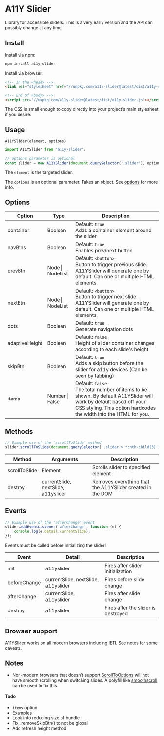 # A11Y Slider

Library for accessible sliders. This is a very early version and the API can possibly change at any time.

## Install

Install via npm:

```bash
npm install a11y-slider
```

Install via browser:

<!-- prettier-ignore -->
```html
<!-- In the <head> -->
<link rel="stylesheet" href="//unpkg.com/a11y-slider@latest/dist/a11y-slider.css" />

<!-- End of <body> -->
<script src="//unpkg.com/a11y-slider@latest/dist/a11y-slider.js"></script>
```

The CSS is small enough to copy directly into your project's main stylesheet if you desire.

## Usage

`A11YSlider(element, options)`

```js
import A11YSlider from 'a11y-slider';

// options parameter is optional
const slider = new A11YSlider(document.querySelector('.slider'), options);
```

The `element` is the targeted slider.

The `options` is an optional parameter. Takes an object. See [options](#options) for more info.

## Options

| Option         	| Type             	| Description                                                                                                                                                                               	|
|----------------	|------------------	|-------------------------------------------------------------------------------------------------------------------------------------------------------------------------------------------	|
| container      	| Boolean          	| Default: `true` <br>Adds a container element around the slider                                                                                                                            	|
| navBtns        	| Boolean          	| Default: `true` <br>Enables prev/next button                                                                                                                                              	|
| prevBtn        	| Node \| NodeList 	| Default: `<button>` <br>Button to trigger previous slide. A11YSlider will generate one by default. Can one or multiple HTML elements.                                                     	|
| nextBtn        	| Node \| NodeList 	| Default: `<button>` <br>Button to trigger next slide. A11YSlider will generate one by default. Can one or multiple HTML elements.                                                         	|
| dots           	| Boolean          	| Default: `true` <br>Generate navigation dots                                                                                                                                              	|
| adaptiveHeight 	| Boolean          	| Default: `false` <br>Height of slider container changes according to each slide's height                                                                                                  	|
| skipBtn        	| Boolean          	| Default: `true` <br>Adds a skip button before the slider for a11y devices (Can be seen by tabbing)                                                                                        	|
| items          	| Number \| False  	| Default: `false` <br>The total number of items to be shown. By default A11YSlider will work by default based off your CSS styling. This option hardcodes the width into the HTML for you. 	|

## Methods

```js
// Example use of the 'scrollToSlide' method
slider.scrollToSlide(document.querySelector('.slider > *:nth-child(3)'));
```

| Method        	| Arguments                           	| Description                                               	|
|---------------	|-------------------------------------	|-----------------------------------------------------------	|
| scrollToSlide 	| Element                             	| Scrolls slider to specified element                       	|
| destroy       	| currentSlide, nextSlide, a11yslider 	| Removes everything that the A11YSlider created in the DOM 	|

## Events
```js
// Example use of the 'afterChange' event
slider.addEventListener('afterChange', function (e) {
    console.log(e.detail.currentSlide);
});
```

Events must be called before initializing the slider!

| Event        	| Detail                              	| Description                         	|
|--------------	|-------------------------------------	|-------------------------------------	|
| init         	| a11yslider                          	| Fires after slider initialization   	|
| beforeChange 	| currentSlide, nextSlide, a11yslider 	| Fires before slide change           	|
| afterChange  	| currentSlide, a11yslider            	| Fires after slide change            	|
| destroy      	| a11yslider                          	| Fires after the slider is destroyed 	|

## Browser support

A11YSlider works on all modern browsers including IE11. See notes for some caveats.

## Notes

- Non-modern browsers that doesn't support [ScrollToOptions](https://developer.mozilla.org/en-US/docs/Web/API/ScrollToOptions) will not have smooth scrolling when switching slides. A polyfill like [smoothscroll](https://github.com/iamdustan/smoothscroll) can be used to fix this.

#### Todo

- `items` option
- Examples
- Look into reducing size of bundle
- Fix _removeSkipBtn() to not be global
- Add refresh height method

